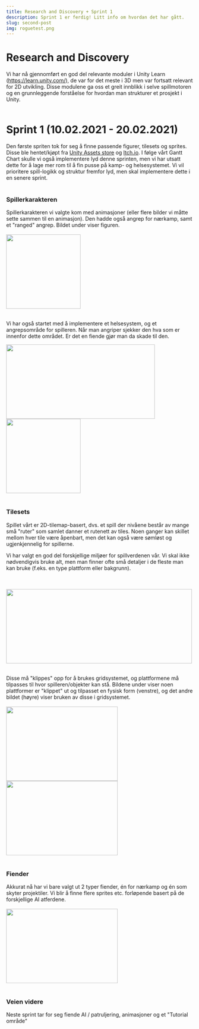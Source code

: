 ```yaml
---
title: Research and Discovery + Sprint 1 
description: Sprint 1 er ferdig! Litt info om hvordan det har gått.
slug: second-post
img: roguetest.png
---
```


# Research and Discovery<br/>
Vi har nå gjennomført en god del relevante moduler i Unity Learn (https://learn.unity.com/), 
de var for det meste i 3D men var fortsatt relevant for 2D utvikling. 
Disse modulene ga oss et greit innblikk i selve spillmotoren og en grunnleggende forståelse 
for hvordan man strukturer et prosjekt i Unity.
<br><br/>

# Sprint 1 (10.02.2021 - 20.02.2021)
Den første spriten tok for seg å finne passende figurer, tilesets og sprites. Disse ble hentet/kjøpt
fra [Unity Assets store](https://assetstore.unity.com/) og  [Itch.io](https://itch.io/).
I følge vårt Gantt Chart skulle vi også implementere lyd denne sprinten, men vi har utsatt dette for å lage mer rom
til å fin pusse på kamp- og helsesystemet. Vi vil prioritere spill-logikk og struktur fremfor lyd, men skal
implementere dette i en senere sprint.
<br><br/>

### Spillerkarakteren
Spillerkarakteren vi valgte kom med animasjoner (eller flere bilder vi måtte sette sammen til en animasjon).
Den hadde også angrep for nærkamp, samt et "ranged" angrep. Bildet under viser figuren.
<br><br/>
<img src="https://i.imgur.com/IJmKl1p.png" width="200px" height="200px" />
<br><br/>

Vi har også startet med å implementere et helsesystem, og et angrepsområde for spilleren.
Når man angriper sjekker den hva som er innenfor dette
området. Er det en fiende gjør man da skade til den.

<img src="https://i.imgur.com/VPM2f2g.png" width="400px" height="200px" />
<img src="https://i.imgur.com/6arxMQt.png" width="200px" height="200px" />
<br><br/>


### Tilesets
Spillet vårt er 2D-tilemap-basert, dvs. et spill der nivåene består av mange små "ruter" som samlet 
danner et rutenett av tiles. Noen ganger kan skillet mellom hver tile være åpenbart, men det kan også være sømløst og
ugjenkjennelig for spillerne.

Vi har valgt en god del forskjellige miljøer for spillverdenen vår. Vi skal ikke nødvendigvis bruke alt, men
man finner ofte små detaljer i de fleste man kan bruke (f.eks. en type plattform eller bakgrunn).

<br><br/>
<img src="https://i.imgur.com/yKwFXrE.png" width="500" height="200px" />
<br><br/>

Disse må "klippes" opp for å brukes gridsystemet, og plattformene må tilpasses til hvor spilleren/objekter kan stå. 
Bildene under viser noen plattformer er "klippet" ut og tilpasset en fysisk form (venstre), 
og det andre bildet (høyre) viser bruken av disse i gridsystemet. 
<br><br/>
<img src="https://i.imgur.com/CP9Drpy.png" width="300" height="200px" />
<img src="https://i.imgur.com/wjbDXWJ.png" width="300" height="200px" />
<br><br/>

### Fiender
Akkurat nå har vi bare valgt ut 2 typer fiender, én for nærkamp og én som skyter projektiler. 
Vi blir å finne flere sprites etc. forløpende basert på de forskjellige AI atferdene.
<br><br/>
<img src="https://i.imgur.com/RPj0M81.png" width="300" height="200px" />
<br><br/>


### Veien videre
Neste sprint tar for seg fiende AI / patruljering, animasjoner og et "Tutorial område"
